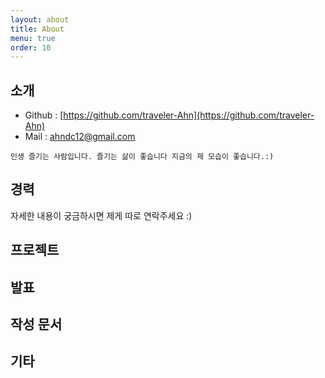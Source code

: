 ```yaml
---
layout: about
title: About
menu: true
order: 10
---
```


## 소개 
- Github : [https://github.com/traveler-Ahn](https://github.com/traveler-Ahn)
- Mail : ahndc12@gmail.com

```인생 즐기는 사람입니다. 즐기는 삶이 좋습니다 지금의 제 모습이 좋습니다.:)```


## 경력
자세한 내용이 궁금하시면 제게 따로 연락주세요 :)

## 프로젝트

## 발표

## 작성 문서

## 기타

